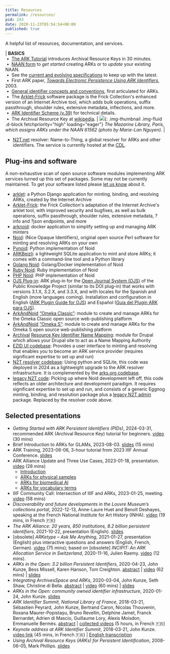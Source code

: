 ```yaml
---
title: Resources
permalink: /resources/
pid: 243
date: 2020-11-23T05:54:54+00:00
published: true
---
```


A helpful list of resources, documentation, and services.

<!--more-->

| **BASICS** <br/> &nbsp;•&nbsp; [The ARK Tutorial][17] introduces Archival Resource Keys in 30 minutes. <br/> &nbsp;•&nbsp; [NAAN form] to *get started* creating ARKs or to *update* your existing NAAN. <br/> &nbsp;•&nbsp; See the [current and evolving specifications] to keep up with the latest. <br/> &nbsp;•&nbsp; First ARK paper, [*Towards Electronic Persistence Using ARK Identifiers*], 2003. <br/> &nbsp;•&nbsp; [General identifier concepts and conventions], first articulated for ARKs. <br/> &nbsp;•&nbsp; The [Arklet-Frick][] software package is the Frick Collection's enhanced version of an Internet Archive tool, which adds bulk operations, suffix passthrough, shoulder rules, extensive metadata, inflections, and more. <br/> &nbsp;•&nbsp; [ARK Identifier Scheme (v.39)] for technical details. <br/> &nbsp;•&nbsp; The Archival Resource Key at [wikipedia]. | ![][1]{: .img-thumbnail .img-fluid .d-block fetchpriority="high" loading="eager"} _The Mazarine Library, Paris, which assigns ARKs under the NAAN 61562 (photo by Marie-Lan Nguyen)._ |

-   [N2T.net] resolver: Name-to-Thing, a global resolver for ARKs and other
    identifiers. The service is currently hosted at the [CDL].

## Plug-ins and software

A non-exhaustive scan of open source software modules implementing ARK
services turned up this set of packages. Some may not be currently maintained.
To get your software listed please [let us know] about it.

-   [arklet][]: a Python Django application for minting, binding, and
    resolving ARKs, created by the Internet Archive
-   [Arklet-Frick][]: the Frick Collection's adaptation of the Internet
    Archive's arklet tool, with improved security and bugfixes, as well as bulk
    operations, suffix passthrough, shoulder rules, extensive metadata, ?info
    and ?json endpoints, and more
-   [arknoid][]: docker application to simplify setting up and managing ARK
    minters
-   [Noid][]: (Nice Opaque Identifiers), original open source Perl software
    for minting and resolving ARKs on your own
-   [Pynoid][]: Python implementation of Noid
-   [ARKBeizli](https://gitlab.com/zhbluzern/arkbeizli): a lightweight SQLite application to mint and store ARKs; it comes with a command-line tool and a Python library
-   [Golang Noid][]: Golang/Docker implementation of Noid
-   [Ruby Noid][]: Ruby implementation of Noid
-   [PHP Noid][]: PHP implementation of Noid
-   [OJS Plug-in][]: ARK plug-in for the [Open Journal System (OJS)] of the
    Public Knowledge Project (similar to its DOI plug-in) that works with
    versions 3.1.X, 3.2.X, and 3.3.X, and with locales for the Spanish and
    English (more languages coming). Installation and configuration in English
    ([ARK Plugin Guide for OJS]) and Español ([Guia del Plugin ARK para OJS]).
-   [ArkAndNoid][] [“Omeka Classic”][ArkAndNoid]: module to create and manage
    ARKs for the Omeka Classic open source web-publishing platform
-   [ArkAndNoid][2] [“Omeka S”][2]: module to create and manage ARKs for the
    Omeka S open source web-publishing platform
-   [Archival][] [Resource Key Identifier Name Mapping][Archival]: module for
    Drupal which allows your Drupal site to act as a Name Mapping Authority
-   [EZID UI codebase][]: Provides a user interface to minting and resolving
    that enables you to become an ARK service provider (requires significant
    expertise to set up and run)
-   [N2T resolver codebase][]: Using python and SQLite, this code was deployed
    in 2024 as a lightweight upgrade to the ARK resolver infrastructure. It is
    complemented by the [arks.org codebase][].
-   [legacy N2T code][]: Picking up where Noid development left off, this code
    reflects an older architecture and development paradigm. It requires
    significant expertise to set up and run, and consists of a generic Eggnog
    minting, binding, and resolution package plus a [legacy N2T admin] package.
    Replaced by the resolver code above.

## Selected presentations

-   _Getting Started with ARK Persistent Identifiers (PIDs)_, 2024-03-31, recommended ARK (Archival Resource Key) tutorial for beginners. [video][17] (30 mins)
-   Brief Introduction to ARKs for GLAMs, 2023-08-03. [slides] (15 mins)
-   ARK Training, 2023-06-06, 3-hour tutorial from 2023 IIIF Annual
    Conference. [slides][3]
-   ARK Alliance Update and Three Use Cases, 2023-01-18, presentation. [video]
    (28 mins)
    -   [Introduction]
    -   [ARKs for physical samples]
    -   [ARKs for biomedical AI]
    -   [ARKs for vocabulary terms]
-   IIIF Community Call: Intersection of IIIF and ARKs, 2023-01-25, meeting.
    [video][4] (58 mins)
-   *Discoverability and future developments in the Louvre Museum’s
    collections portal*, 2022-12-13, Anne-Laure Huet and Benoît Deshayes,
    speaking at the French National Institute for Art History (INHA).
    [video][5] (19 mins, in French 🇫🇷)
-   *The ARK Alliance: 20 years, 850 institutions, 8.2 billion persistent
    identifiers*, 2021-10-22, presentation (English). [slides][6]
-   \[obsolete\] *ARKetype – Ask Me Anything*, 2021-01-27, presentation (English) plus
    interactive questions and answers (English, French, German). [video][7] (75 mins);
    based on \[obsolete\] *INCIPIT: An ARK Allocation Service in Switzerland*, 2020-11-16,
    Julien Raemy. [video][8] (12 mins).
-   *ARKs in the Open: 3.2 billion Persistent Identifiers*, 2020-04-23, John
    Kunze, Bess Missell, Karen Hanson, Tom Creighton. [abstract] \| [video][9]
    (62 mins) \| [slides][10]
-   *Integrating ArchivesSpace and ARKs*, 2020-03-04, John Kunze, Seth Shaw,
    Christine di Bella. [abstract][11] \| [video][12] (60 mins) \|
    [slides][13]
-   *ARKs in the Open: community owned identifier infrastructure*, 2020-01-24,
    John Kunze. [slides][14]
-   *ARK Identifier Summit, National Library of France*, 2018-03-21, Sébastien
    Peyrard, John Kunze, Bertrand Caron, Nicolas Thouvenin, Roxana
    Maurer-Popistașu, Bruno Revellin, Delphine Jamet, Franck Bernardet, Adrien
    di Mascio, Guillaume Lory, Alexis Moisdon, Emmanuelle Bermès.
    [abstract][15] \| [collected videos] (5 hours, in French 🇫🇷)
-   *Keynote address at ARK Identifier Summit*, 2018-03-21, John Kunze. [video
    link] (45 mins, in French 🇫🇷) \| [English transcription]
-   *Using Archival Resource Keys (ARKs) for Persistent Identification*,
    2008-06-05, Mark Phillips. [slides][16]

[NAAN form]: https://goo.gl/forms/bmckLSPpbzpZ5dix1
[ARK Identifier Scheme (v.39)]: ../assets/documents/2024/ark_spec_39.pdf
[current and evolving specifications]: specs.md
[PDF]: https://n2t.net/e/Towards_Electronic_Persistence_Using_ARK_Identifiers.pdf
[*Towards Electronic Persistence Using ARK Identifiers*]: https://n2t.net/e/Towards_Electronic_Persistence_Using_ARK_Identifiers.pdf
[General identifier concepts and conventions]: about-identifier-concepts-and-conventions.md
[wikipedia]: https://en.wikipedia.org/wiki/Archival_Resource_Key
[1]: ../assets/images/pages/resources/1089px-Salle_de_lecture_de_la_Bibliotheque_Mazarine_Paris_n1.jpg
[ARKetype]: https://www.arketype.ch/
[swissuniversities]: https://www.swissuniversities.ch
[N2T.net]: https://n2t-dev.n2t.net/
[CDL]: https://cdlib.org/
[let us know]: contact-us.md
[arklet]: https://github.com/internetarchive/arklet
[Arklet-Frick]: https://github.com/squidgetx/arklet-frick/tree/master
[arknoid]: https://github.com/jkunze/docker-arknoid
[Noid]: https://n2t.net/e/noid.html
[Pynoid]: https://github.com/no-reply/pynoid
[Golang Noid]: https://github.com/ndlib/noids
[Ruby Noid]: https://github.com/ruby-microservices/noid
[PHP Noid]: https://github.com/Daniel-KM/Noid4Php/blob/master/noid
[OJS Plug-in]: https://github.com/yasielpv/pkp-ark-pubid
[Open Journal System (OJS)]: https://pkp.sfu.ca/ojs/
[ARK Plugin Guide for OJS]: https://github.com/yasielpv/pkp-ark-pubid/files/8398101/ARK.plugin.guide.for.OJS.pdf
[Guia del Plugin ARK para OJS]: https://github.com/yasielpv/pkp-ark-pubid/files/8398100/Guia.del.plugin.ARK.para.OJS.pdf
[ArkAndNoid]: https://github.com/Daniel-KM/ArkAndNoid4Omeka
[2]: https://github.com/Daniel-KM/Omeka-S-module-Ark
[Archival]: https://www.drupal.org/project/ark/
[EZID UI codebase]: https://github.com/CDLUC3/ezid
[N2T resolver codebase]: https://github.com/CDLUC3/N2T
[arks.org codebase]: https://github.com/CDLUC3/arksorg-site
[legacy N2T code]: https://github.com/CDLUC3/n2t-eggnog
[legacy N2T admin]: https://github.com/CDLUC3/n2t-admin
[N2T-admin]: https://github.com/jkunze/n2t-admin
[slides]: ../assets/documents/2023/08/ARK-intro-for-GLAMs-2023-slides-15-mins-version.pdf
[3]: ../assets/documents/2023/06/ARK-Training-Tutorial-IIIF-2023-slides.pdf
[video]: https://youtu.be/7HYYR0tGGcw
[Introduction]: https://youtu.be/7HYYR0tGGcw?t=0
[ARKs for physical samples]: https://youtu.be/7HYYR0tGGcw?t=259
[ARKs for biomedical AI]: https://youtu.be/7HYYR0tGGcw?t=542
[ARKs for vocabulary terms]: https://youtu.be/7HYYR0tGGcw?t=1351
[4]: https://www.youtube.com/watch?v=it5LA3VRXpE
[5]: https://www.youtube.com/watch?v=oYC3HHsb0Ks
[6]: https://www.slideshare.net/jakkbl/the-ark-alliance-20-years-850-institutions-82-billion-persistent-identifiers-20211022
[7]: https://vimeo.com/505177383
[8]: https://www.youtube.com/watch?v=giw9stetjy8&list=PLjev6DgUn5W-TOz3Aoli77tiT1T5HsIRa&index=61
[abstract]: https://www.cni.org/topics/identity-management/arks-in-the-open-3-2-billion-persistent-identifiers
[9]: https://vimeo.com/412227303
[10]: https://docs.google.com/presentation/d/1UoEb0O8IsLXWta46GLS0d3NjK-RJcVbP2DeleB2yTKU/edit?usp=sharing
[11]: https://archivesspace.org/archives/5930
[12]: https://youtu.be/Rt_tZHb1kiA
[13]: https://archivesspace.org/wp-content/uploads/2020/02/ARKs-and-ArchivesSpace-2020-03-04-webinar.pdf
[14]: https://wiki.lyrasis.org/download/attachments/90979116/aito.pdf?version=1&modificationDate=1548711589415&api=v2
[15]: https://www.cdlib.org/cdlinfo/2018/01/26/ark-identifier-summit-at-the-national-library-of-france-21-march-2018/
[collected videos]: https://www.bnf.fr/fr/sommet-international-ark-journee-detude-et-dechanges-sur-lidentifiant-ark-archival-resource-key
[video link]: https://www.youtube.com/watch?v=vYYYUIokwPM&t=134s
[English transcription]: ../assets/documents/2021/11/The-Covenant-of-the-ARK-en.pdf
[16]: https://digital.library.unt.edu/ark:/67531/metadc28359/
[17]: https://youtu.be/-RkMGFCGRic

